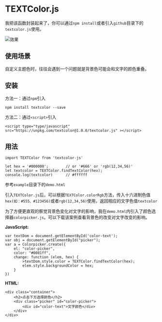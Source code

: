 # TEXTColor.js

我把该函数封装起来了，你可以通过`npm install`或者引入`github`目录下的`textcolor.js`使用。

![效果](https://user-gold-cdn.xitu.io/2019/10/10/16db325a96df5612?w=400&h=324&f=gif&s=886534) 

## 使用场景

自定义主题色时，往往会遇到一个问题就是背景色可能会和文字的颜色重叠。

## 安装

方法一：通过`npm`引入
```
npm install textcolor --save
```

方法二：通过`<script>`引入
```
<script type="type/javascript" src="https://unpkg.com/textcolor@1.0.0/textcolor.js" ></script>
```

## 用法

```
import TEXTColor from 'textcolor-js'

let hex = '#000000';        // or '#666' or 'rgb(12,34,56)'
let textcolor = TEXTColor.findTextColor(hex);
console.log(textcolor)      // #ffffff
```

参考`example`目录下的`demo.html`

引入`TEXTColor.js`后，可以根据`TEXTColor.colorRgb`方法，传入十六进制色值`hex(如：#555、#123456)`或者`rgb(12,34,56)`使用，返回相应的文字色值`textcolor`

为了方便更直观的察觉背景色变化对文字的影响，我在`demo.html`内引入了颜色选择器`colorpicker.js`。可以下载该案例查看背景色的改变对文字改变的影响。

**JavaScript:**
```
var textDom = document.getElementById('color-text');
var obj = document.getElementById("picker");
var a = Colorpicker.create({
    el: "color-picker",
    color: "#0081ff",
    change: function (elem, hex) {
        >textDom.style.color = TEXTColor.findTextColor(hex);
        elem.style.backgroundColor = hex;
    }
})
```

**HTML:**
```
<div class="container">
    <h2>点击下方选择颜色</h2>
    <div class="picker" id="color-picker">
        <div id="color-text">文字颜色</div>
    </div>
</div>
```